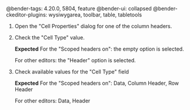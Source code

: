 @bender-tags: 4.20.0, 5804, feature
@bender-ui: collapsed
@bender-ckeditor-plugins: wysiwygarea, toolbar, table, tabletools

1. Open the "Cell Properties" dialog for one of the column headers.
1. Check the "Cell Type" value.

	**Expected** For the "Scoped headers on": the empty option is selected.

	For other editors: the "Header" option is selected.
1. Check available values for the "Cell Type" field

	**Expected** For the "Scoped headers on": Data, Column Header, Row Header

	For other editors: Data, Header

